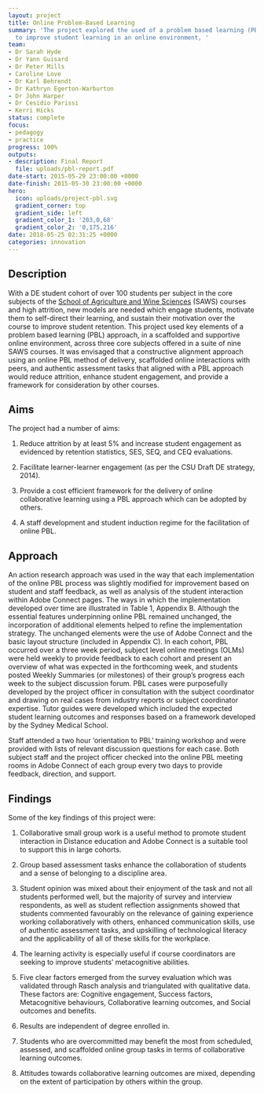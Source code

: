 ```yaml
---
layout: project
title: Online Problem-Based Learning
summary: 'The project explored the used of a problem based learning (PBL) approach
  to improve student learning in an online environment, '
team:
- Dr Sarah Hyde
- Dr Yann Guisard
- Dr Peter Mills
- Caroline Love
- Dr Karl Behrendt
- Dr Kathryn Egerton-Warburton
- Dr John Harper
- Dr Cesidio Parissi
- Kerri Hicks
status: complete
focus:
- pedagogy
- practice
progress: 100%
outputs:
- description: Final Report
  file: uploads/pbl-report.pdf
date-start: 2015-05-29 23:00:00 +0000
date-finish: 2015-05-30 23:00:00 +0000
hero:
  icon: uploads/project-pbl.svg
  gradient_corner: top
  gradient_side: left
  gradient_color_1: '203,0,68'
  gradient_color_2: '0,175,216'
date: 2018-05-25 02:31:25 +0000
categories: innovation
---
```


## Description

With a DE student cohort of over 100 students per subject in the core subjects of the [School of Agriculture and Wine Sciences](https://science.csu.edu.au/schools/agriculture-wine) (SAWS) courses and high attrition, new models are needed which engage students, motivate them to self-direct their learning, and sustain their motivation over the course to improve student retention. This project used key elements of a problem based learning (PBL) approach, in a scaffolded and supportive online environment, across three core subjects offered in a suite of nine SAWS courses. It was envisaged that a constructive alignment approach using an online PBL method of delivery, scaffolded online interactions with peers, and authentic assessment tasks that aligned with a PBL approach would reduce attrition, enhance student engagement, and provide a framework for consideration by other courses.

## Aims

The project had a number of aims:

1. Reduce attrition by at least 5% and increase student engagement as evidenced by retention statistics, SES, SEQ, and CEQ evaluations.

2. Facilitate learner-learner engagement (as per the CSU Draft DE strategy, 2014).

3. Provide a cost efficient framework for the delivery of online collaborative learning using a PBL approach which can be adopted by others.

4. A staff development and student induction regime for the facilitation of online PBL.

## Approach

An action research approach was used in the way that each implementation of the online PBL process was slightly modified for improvement based on student and staff feedback, as well as analysis of the student interaction within Adobe Connect pages. The ways in which the implementation developed over time are illustrated in Table 1, Appendix B. Although the essential features underpinning online PBL remained unchanged, the incorporation of additional elements helped to refine the implementation strategy. The unchanged elements were the use of Adobe Connect and the basic layout structure (included in Appendix C). In each cohort, PBL occurred over a three week period, subject level online meetings (OLMs) were held weekly to provide feedback to each cohort and present an overview of what was expected in the forthcoming week, and students posted Weekly Summaries (or milestones) of their group’s progress each week to the subject discussion forum.
PBL cases were purposefully developed by the project officer in consultation with the subject coordinator and drawing on real cases from industry reports or subject coordinator expertise. Tutor guides were developed which included the expected student learning outcomes and responses based on a framework developed by the Sydney Medical School.

Staff attended a two hour ‘orientation to PBL’ training workshop and were provided with lists of relevant discussion questions for each case.
Both subject staff and the project officer checked into the online PBL meeting rooms in Adobe Connect of each group every two days to provide feedback, direction, and support.


## Findings

Some of the key findings of this project were:

1. Collaborative small group work is a useful method to promote student interaction in Distance education and Adobe Connect is a suitable tool to support this in large cohorts.

2. Group based assessment tasks enhance the collaboration of students and a sense of belonging to a discipline area.

3. Student opinion was mixed about their enjoyment of the task and not all students performed well, but the majority of survey and interview respondents, as well as student reflection assignments showed that students commented favourably on the relevance of gaining experience working collaboratively with others, enhanced communication skills, use of authentic assessment tasks, and upskilling of technological literacy and the applicability of all of these skills for the workplace.

4. The learning activity is especially useful if course coordinators are seeking to improve students’ metacognitive abilities.

5. Five clear factors emerged from the survey evaluation which was validated through Rasch analysis and triangulated with qualitative data. These factors are: Cognitive engagement, Success factors, Metacognitive behaviours, Collaborative learning outcomes, and Social outcomes and benefits.

6. Results are independent of degree enrolled in.

7. Students who are overcommitted may benefit the most from scheduled, assessed, and scaffolded online group tasks in terms of collaborative learning outcomes.

8. Attitudes towards collaborative learning outcomes are mixed, depending on the extent of participation by others within the group.
